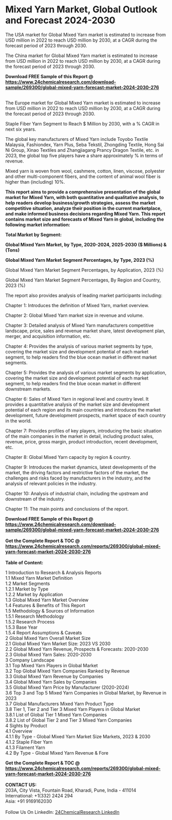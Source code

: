 <h1>Mixed Yarn Market, Global Outlook and Forecast 2024-2030</h1><p>The USA market for Global Mixed Yarn market is estimated to increase from USD million in 2022 to reach USD million by 2030, at a CAGR during the forecast period of 2023 through 2030.</p><p>
</p><p>The China market for Global Mixed Yarn market is estimated to increase from USD million in 2022 to reach USD million by 2030, at a CAGR during the forecast period of 2023 through 2030.</p><div><b>Download FREE Sample of this Report @ 
            <a href="https://www.24chemicalresearch.com/download-sample/269300/global-mixed-yarn-forecast-market-2024-2030-276">
            https://www.24chemicalresearch.com/download-sample/269300/global-mixed-yarn-forecast-market-2024-2030-276</a></b></div><br><p>
</p><p>The Europe market for Global Mixed Yarn market is estimated to increase from USD million in 2022 to reach USD million by 2030, at a CAGR during the forecast period of 2023 through 2030.</p><p>
Staple Fiber Yarn Segment to Reach $ Million by 2030, with a % CAGR in next six years.</p><p>
The global key manufacturers of Mixed Yarn include Toyobo Textile Malaysia, Fashiondex, Yarn Plus, Seba Tekstil, Zhongding Textile, Hong Sai Ni Group, Xinao Textiles and Zhangjiagang Prancy Dragon Textile, etc. in 2023, the global top five players have a share approximately % in terms of revenue.</p><p>
Mixed yarn is woven from wool, cashmere, cotton, linen, viscose, polyester and other multi-component fibers, and the content of animal wool fiber is higher than (including) 10%.</p><p>
<strong>This report aims to provide a comprehensive presentation of the global market for Mixed Yarn, with both quantitative and qualitative analysis, to help readers develop business/growth strategies, assess the market competitive situation, analyze their position in the current marketplace, and make informed business decisions regarding Mixed Yarn. This report contains market size and forecasts of Mixed Yarn in global, including the following market information:</strong></p><p>
</p><p>
<strong>Total Market by Segment:</strong></p><p>
<strong>Global Mixed Yarn Market, by Type, 2020-2024, 2025-2030 ($ Millions) &amp; (Tons)</strong></p><p>
<strong>Global Mixed Yarn Market Segment Percentages, by Type, 2023 (%)</strong></p><p>
</p><p>
Global Mixed Yarn Market Segment Percentages, by Application, 2023 (%)</p><p>
</p><p>
Global Mixed Yarn Market Segment Percentages, By Region and Country, 2023 (%)</p><p>
</p><p>
The report also provides analysis of leading market participants including:</p><p>
</p><p>
</p><p>
Chapter 1: Introduces the definition of Mixed Yarn, market overview.</p><p>
Chapter 2: Global Mixed Yarn market size in revenue and volume.</p><p>
Chapter 3: Detailed analysis of Mixed Yarn manufacturers competitive landscape, price, sales and revenue market share, latest development plan, merger, and acquisition information, etc.</p><p>
Chapter 4: Provides the analysis of various market segments by type, covering the market size and development potential of each market segment, to help readers find the blue ocean market in different market segments.</p><p>
Chapter 5: Provides the analysis of various market segments by application, covering the market size and development potential of each market segment, to help readers find the blue ocean market in different downstream markets.</p><p>
Chapter 6: Sales of Mixed Yarn in regional level and country level. It provides a quantitative analysis of the market size and development potential of each region and its main countries and introduces the market development, future development prospects, market space of each country in the world.</p><p>
Chapter 7: Provides profiles of key players, introducing the basic situation of the main companies in the market in detail, including product sales, revenue, price, gross margin, product introduction, recent development, etc.</p><p>
Chapter 8: Global Mixed Yarn capacity by region &amp; country.</p><p>
Chapter 9: Introduces the market dynamics, latest developments of the market, the driving factors and restrictive factors of the market, the challenges and risks faced by manufacturers in the industry, and the analysis of relevant policies in the industry.</p><p>
Chapter 10: Analysis of industrial chain, including the upstream and downstream of the industry.</p><p>
Chapter 11: The main points and conclusions of the report.</p><div><b>Download FREE Sample of this Report @ 
            <a href="https://www.24chemicalresearch.com/download-sample/269300/global-mixed-yarn-forecast-market-2024-2030-276">
            https://www.24chemicalresearch.com/download-sample/269300/global-mixed-yarn-forecast-market-2024-2030-276</a></b></div><br><div><b>Get the Complete Report & TOC @ 
            <a href="https://www.24chemicalresearch.com/reports/269300/global-mixed-yarn-forecast-market-2024-2030-276">
            https://www.24chemicalresearch.com/reports/269300/global-mixed-yarn-forecast-market-2024-2030-276</a></b></div><br>
            <b>Table of Content:</b><p>1 Introduction to Research & Analysis Reports<br />
    1.1 Mixed Yarn Market Definition<br />
    1.2 Market Segments<br />
        1.2.1 Market by Type<br />
        1.2.2 Market by Application<br />
    1.3 Global Mixed Yarn Market Overview<br />
    1.4 Features & Benefits of This Report<br />
    1.5 Methodology & Sources of Information<br />
        1.5.1 Research Methodology<br />
        1.5.2 Research Process<br />
        1.5.3 Base Year<br />
        1.5.4 Report Assumptions & Caveats<br />
2 Global Mixed Yarn Overall Market Size<br />
    2.1 Global Mixed Yarn Market Size: 2023 VS 2030<br />
    2.2 Global Mixed Yarn Revenue, Prospects & Forecasts: 2020-2030<br />
    2.3 Global Mixed Yarn Sales: 2020-2030<br />
3 Company Landscape<br />
    3.1 Top Mixed Yarn Players in Global Market<br />
    3.2 Top Global Mixed Yarn Companies Ranked by Revenue<br />
    3.3 Global Mixed Yarn Revenue by Companies<br />
    3.4 Global Mixed Yarn Sales by Companies<br />
    3.5 Global Mixed Yarn Price by Manufacturer (2020-2024)<br />
    3.6 Top 3 and Top 5 Mixed Yarn Companies in Global Market, by Revenue in 2023<br />
    3.7 Global Manufacturers Mixed Yarn Product Type<br />
    3.8 Tier 1, Tier 2 and Tier 3 Mixed Yarn Players in Global Market<br />
        3.8.1 List of Global Tier 1 Mixed Yarn Companies<br />
        3.8.2 List of Global Tier 2 and Tier 3 Mixed Yarn Companies<br />
4 Sights by Product<br />
    4.1 Overview<br />
        4.1.1 By Type - Global Mixed Yarn Market Size Markets, 2023 & 2030<br />
        4.1.2 Staple Fiber Yarn<br />
        4.1.3 Filament Yarn<br />
    4.2 By Type - Global Mixed Yarn Revenue & Fore</p><div><b>Get the Complete Report & TOC @ 
            <a href="https://www.24chemicalresearch.com/reports/269300/global-mixed-yarn-forecast-market-2024-2030-276">
            https://www.24chemicalresearch.com/reports/269300/global-mixed-yarn-forecast-market-2024-2030-276</a></b></div><br><b>CONTACT US:</b><br>
            203A, City Vista, Fountain Road, Kharadi, Pune, India - 411014<br>
            International: +1(332) 2424 294<br>
            Asia: +91 9169162030 <br><br>
            Follow Us On LinkedIn: <a href="https://www.linkedin.com/company/24chemicalresearch/">24ChemicalResearch LinkedIn</a>